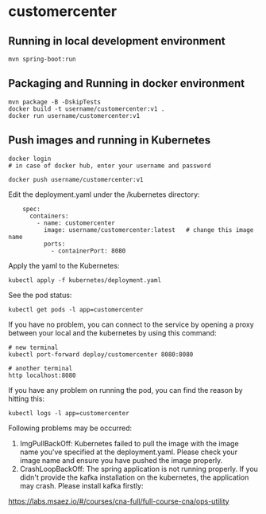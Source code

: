 # customercenter

## Running in local development environment

```
mvn spring-boot:run
```

## Packaging and Running in docker environment

```
mvn package -B -DskipTests
docker build -t username/customercenter:v1 .
docker run username/customercenter:v1
```

## Push images and running in Kubernetes

```
docker login 
# in case of docker hub, enter your username and password

docker push username/customercenter:v1
```

Edit the deployment.yaml under the /kubernetes directory:
```
    spec:
      containers:
        - name: customercenter
          image: username/customercenter:latest   # change this image name
          ports:
            - containerPort: 8080

```

Apply the yaml to the Kubernetes:
```
kubectl apply -f kubernetes/deployment.yaml
```

See the pod status:
```
kubectl get pods -l app=customercenter
```

If you have no problem, you can connect to the service by opening a proxy between your local and the kubernetes by using this command:
```
# new terminal
kubectl port-forward deploy/customercenter 8080:8080

# another terminal
http localhost:8080
```

If you have any problem on running the pod, you can find the reason by hitting this:
```
kubectl logs -l app=customercenter
```

Following problems may be occurred:

1. ImgPullBackOff:  Kubernetes failed to pull the image with the image name you've specified at the deployment.yaml. Please check your image name and ensure you have pushed the image properly.
1. CrashLoopBackOff: The spring application is not running properly. If you didn't provide the kafka installation on the kubernetes, the application may crash. Please install kafka firstly:

https://labs.msaez.io/#/courses/cna-full/full-course-cna/ops-utility

